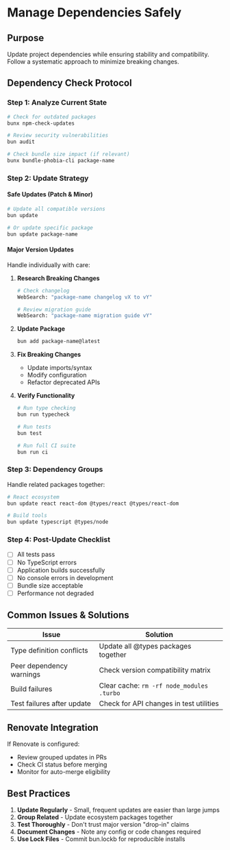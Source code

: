 # Manage Dependencies Safely

## Purpose

Update project dependencies while ensuring stability and compatibility. Follow a
systematic approach to minimize breaking changes.

## Dependency Check Protocol

### Step 1: Analyze Current State

```bash
# Check for outdated packages
bunx npm-check-updates

# Review security vulnerabilities
bun audit

# Check bundle size impact (if relevant)
bunx bundle-phobia-cli package-name
```

### Step 2: Update Strategy

#### Safe Updates (Patch & Minor)

```bash
# Update all compatible versions
bun update

# Or update specific package
bun update package-name
```

#### Major Version Updates

Handle individually with care:

1. **Research Breaking Changes**

   ```bash
   # Check changelog
   WebSearch: "package-name changelog vX to vY"

   # Review migration guide
   WebSearch: "package-name migration guide vY"
   ```

2. **Update Package**

   ```bash
   bun add package-name@latest
   ```

3. **Fix Breaking Changes**

   - Update imports/syntax
   - Modify configuration
   - Refactor deprecated APIs

4. **Verify Functionality**

   ```bash
   # Run type checking
   bun run typecheck

   # Run tests
   bun test

   # Run full CI suite
   bun run ci
   ```

### Step 3: Dependency Groups

Handle related packages together:

```bash
# React ecosystem
bun update react react-dom @types/react @types/react-dom

# Build tools
bun update typescript @types/node
```

### Step 4: Post-Update Checklist

- [ ] All tests pass
- [ ] No TypeScript errors
- [ ] Application builds successfully
- [ ] No console errors in development
- [ ] Bundle size acceptable
- [ ] Performance not degraded

## Common Issues & Solutions

| Issue                      | Solution                                  |
| -------------------------- | ----------------------------------------- |
| Type definition conflicts  | Update all @types packages together       |
| Peer dependency warnings   | Check version compatibility matrix        |
| Build failures             | Clear cache: `rm -rf node_modules .turbo` |
| Test failures after update | Check for API changes in test utilities   |

## Renovate Integration

If Renovate is configured:

- Review grouped updates in PRs
- Check CI status before merging
- Monitor for auto-merge eligibility

## Best Practices

1. **Update Regularly** - Small, frequent updates are easier than large jumps
2. **Group Related** - Update ecosystem packages together
3. **Test Thoroughly** - Don't trust major version "drop-in" claims
4. **Document Changes** - Note any config or code changes required
5. **Use Lock Files** - Commit bun.lockb for reproducible installs
